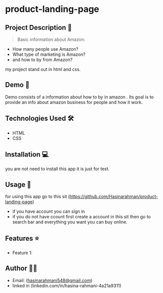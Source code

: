 # product-landing-page

## Project Description 📝

> Basic information about Amazon:
- How many people use Amazon?
- What type of marketing is Amazon?
- and how to by from Amazon?



my project stand out in html and css.

## Demo 📸

Demo consists of a information about how to by in amazon . Its goal is to provide an info about amazon business for people and how it work. 


## Technologies Used 🛠️
- HTML
- CSS


## Installation 💻
you are not need to install this app it is just for test.


## Usage 🎯
for using this app go to this sit  (https://github.com/Hasinarahman/product-landing-page)
- if you have account you can sign in
- if you do not have ccount first create a account in this sit then go to search bar and everything you want you can buy online.

## Features ⭐
- Feature 1: <nav id="nav-bar">

## Author 👩‍💻
- Email: (hasinarahmani548@gmail.com)
- linked in (linkedin.com/in/hasina-rahmani-4a21a9311)
